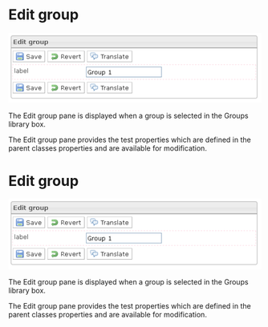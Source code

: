 <!--
author:
    - 'Jérôme Bogaerts'
created_at: '2012-04-03 15:28:14'
updated_at: '2013-03-13 13:59:01'
tags:
    - 'Manage Groups'
-->

Edit group
==========

![](../resources/groups-edit.png)

The Edit group pane is displayed when a group is selected in the Groups library box.

The Edit group pane provides the test properties which are defined in the parent classes properties and are available for modification.

Edit group
==========

![](../resources/groups-edit.png)

The Edit group pane is displayed when a group is selected in the Groups library box.

The Edit group pane provides the test properties which are defined in the parent classes properties and are available for modification.


